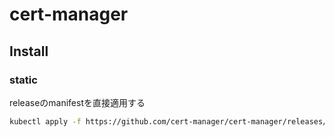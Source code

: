 # cert-manager

## Install

### static

releaseのmanifestを直接適用する

```sh
kubectl apply -f https://github.com/cert-manager/cert-manager/releases/download/v1.13.3/cert-manager.yaml
```
